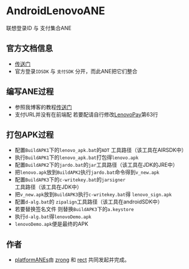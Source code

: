 AndroidLenovoANE
================

联想登录ID 与 支付集合ANE
## 官方文档信息
* [传送门](http://developer.passport.lenovo.com/sdkdownload/index.html#)
* 官方登录`IDSDK` 与 `支付SDK` 分开，而此ANE把它们整合

## 编写ANE过程

* 参照我博客的教程[传送门](http://www.shadowkong.com/archives/1090)
* 支付URL并没有在前端配 若要配请自行修改[LenovoPay](android/src/com/lenovo/func/LenovoPay.java)第63行

## 打包APK过程
* 配置`BuildAPK1`下的`lenovo_apk.bat`的`ADT` 工具路径（该工具在AIRSDK中）
* 执行`BuildAPK1`下的`lenovo_apk.bat`打包得`lenovo.apk`
* 配置`BuildAPK2`下的`jardo.bat`的`jar`工具路径（该工具在JDK的JRE中）
* 把`lenovo.apk`放到`BuildAPK2`执行`jardo.bat`命令得到`v_new.apk`
* 配置`BuildAPK3`下的`c-writekey.bat`的`jarsigner`工具路径（该工具在JDK中）
* 把`v_new.apk`放到`BuildAPK3`执行`c-writekey.bat`得 `lenovo_sign.apk`
* 配置`d-alg.bat`的 `zipalign`工具路径（该工具在androidSDK中）
* 若要替换签名文件 则替换`BuildAPK3`下的`a.keystore`
* 执行`d-alg.bat`得`lenovoDemo.apk`
* `lenovoDemo.apk`便是最终的APK

## 作者

* [platformANEs](https://github.com/platformanes)由 [zrong](http://zengrong.net) 和 [rect](http://www.shadowkong.com/) 共同发起并完成。
